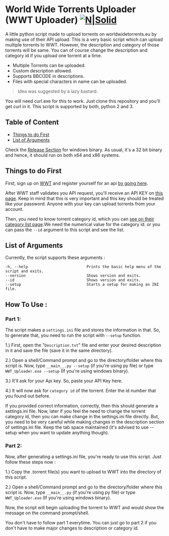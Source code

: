 # World Wide Torrents Uploader (WWT Uploader) [![N|Solid](http://i.imgur.com/RwF2IVH.png)](http://worldwidetorrents.eu/)

A little python script made to upload torrents on worldwidetorrents.eu by making use of their API upload. This is a very basic script which can upload multiple torrents to WWT. However, the description and category of those torrents will be same. You can of course change the description and category id if you upload one torrent at a time.

  - Multiple Torrents can be uploaded.
  - Custom description allowed.
  - Supports BBCODE in descriptions.
  - Files with special characters in name can be uploaded.

> Idea was suggested by a lazy bastard.

You will need curl.exe for this to work. Just clone this repository and you'll get curl in it. This script is supported by both, python 2 and 3.

## Table of Content

* [Things to do First](#things-to-do-first)
* [List of Arguments](#list-of-arguments)

Check the [Release Section](https://github.com/Xonshiz/WWT-Uploader/releases) for windows binary. As usual, it's a 32 bit binary and hence, it should run on both x64 and x86 systems.

## Things to do First
First, sign up on [WWT](https://worldwidetorrents.eu/account-login-signup.php) and register yourself for an api [by going here](http://worldwidetorrents.eu/api/).

After WWT staff validates you API request, you'll receive an API KEY on [this page](http://worldwidetorrents.eu/api/). Keep in mind that this is very important and this key should be treated like your password. Anyone with your key can upload torrents from your account.

Then, you need to know torrent category id, which you can [see on their category list page](http://worldwidetorrents.eu/catlist.php).We need the numerical value for the category id. or you can pass the `--id` argument to this script and see the list.

## List of Arguments
Currently, the script supports these arguments :
```
-h, --help                          Prints the basic help menu of the script and exits.
--version                           Shows version and exits.
--id                                Shows version and exits.
--setup                             Starts a setup for making an INI file.
```

## How To Use :

### Part 1:
The script makes a `settings.ini` file and stores the information in that. So, to generate that, you need to run the script with `--setup` function.

1.) First, open the "`Description.txt`" file and enter your desired description in it and save the file (save it in the same directory).

2.) Open a shell/Command prompt and go to the directory/folder where this script is. Now, type `__main__.py --setup` (if you're using py file) or type `WWT_Uploader.exe --setup` (If you're using windows binary).

3.) It'll ask for your Api key. So, paste your API Key here.

4.) It will now ask for `category id` of the torrent. Enter the id number that you found out before.

If you provided correct information, correctly, then this should generate a settings.ini file. Now, later if you feel the need to change the torrent category id, then you can make change in the settings.ini file directly. But, you need to be very careful while making changes in the description section of settings.ini file. Keep the tab space maintained (it's advised to use --setup when you want to update anything though).

### Part 2:
Now, after generating a settings.ini file, you're ready to use this script. Just follow these steps now :

1.) Copy the .torrent file(s) you want to upload to WWT into the directory of this script.

2.) Open a shell/Command prompt and go to the directory/folder where this script is. Now, type `__main__.py` (if you're using py file) or type `WWT_Uploader.exe` (If you're using windows binary).

Now, the script will begin uploading the torrent to WWT and would show the message on the command prompt/shell.

You don't have to follow part 1 everytime. You can just go to part 2 if you don't have to make major changes to description or category id.